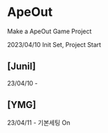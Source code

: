 # ApeOut
Make a ApeOut Game Project

2023/04/10 Init Set, Project Start


## [Junil]
23/04/10 -  
   

## [YMG]
23/04/11 - 기본세팅 On    

